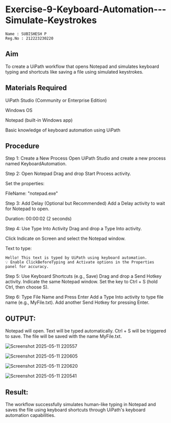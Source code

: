 # Exercise-9-Keyboard-Automation---Simulate-Keystrokes
~~~
Name : SUBISHESH P
Reg.No : 212223230220
~~~

## Aim
To create a UiPath workflow that opens Notepad and simulates keyboard typing and shortcuts like saving a file using simulated keystrokes.

## Materials Required
UiPath Studio (Community or Enterprise Edition)

Windows OS

Notepad (built-in Windows app)

Basic knowledge of keyboard automation using UiPath

## Procedure
Step 1: Create a New Process
Open UiPath Studio and create a new process named KeyboardAutomation.

Step 2: Open Notepad
Drag and drop Start Process activity.

Set the properties:

FileName: "notepad.exe"

Step 3: Add Delay (Optional but Recommended)
Add a Delay activity to wait for Notepad to open.

Duration: 00:00:02 (2 seconds)

Step 4: Use Type Into Activity
Drag and drop a Type Into activity.

Click Indicate on Screen and select the Notepad window.

Text to type:
~~~
Hello! This text is typed by UiPath using keyboard automation.
💡 Enable ClickBeforeTyping and Activate options in the Properties panel for accuracy.
~~~
Step 5: Use Keyboard Shortcuts (e.g., Save)
Drag and drop a Send Hotkey activity.
Indicate the same Notepad window.
Set the key to Ctrl + S (hold Ctrl, then choose S).

Step 6: Type File Name and Press Enter
Add a Type Into activity to type file name (e.g., MyFile.txt).
Add another Send Hotkey for pressing Enter.

## OUTPUT:
Notepad will open.
Text will be typed automatically.
Ctrl + S will be triggered to save.
The file will be saved with the name MyFile.txt.

![Screenshot 2025-05-11 220557](https://github.com/user-attachments/assets/b6d3cf6e-ec49-47eb-83eb-b50e666a7af5)

![Screenshot 2025-05-11 220605](https://github.com/user-attachments/assets/db69d067-48c9-4651-ae83-ea71c10c9395)

![Screenshot 2025-05-11 220620](https://github.com/user-attachments/assets/ca8c8277-4897-45a9-b550-f4f3ab167d42)

![Screenshot 2025-05-11 220541](https://github.com/user-attachments/assets/c8f75b1d-d6bb-4476-b6e6-32cd650d7515)

## Result:
The workflow successfully simulates human-like typing in Notepad and saves the file using keyboard shortcuts through UiPath's keyboard automation capabilities.

